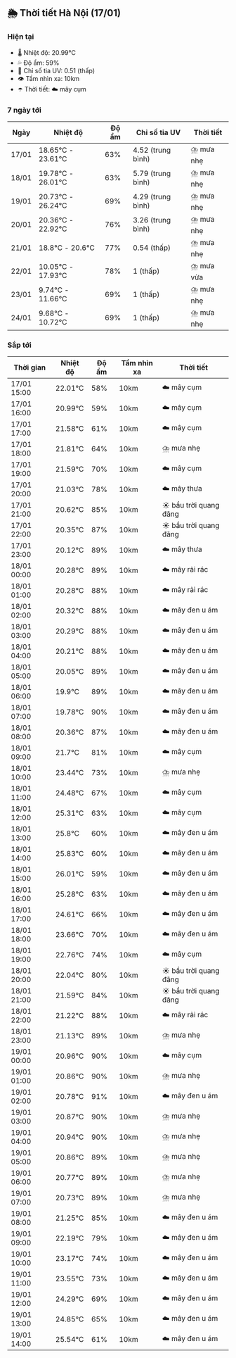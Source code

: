 ## 🌦️ Thời tiết Hà Nội (17/01)

### Hiện tại

- 🌡️ Nhiệt độ: 20.99℃
- 💦 Độ ẩm: 59%
- 🌟 Chỉ số tia UV: 0.51 (thấp)
- 👁️ Tầm nhìn xa: 10km
- ☂️ Thời tiết: ☁️ mây cụm

### 7 ngày tới

| Ngày | Nhiệt độ | Độ ẩm | Chỉ số tia UV | Thời tiết |
| --- | --- | --- | --- | --- |
| 17/01 | 18.65℃ - 23.61℃ | 63% | 4.52 (trung bình) | ⛈️ mưa nhẹ |
| 18/01 | 19.78℃ - 26.01℃ | 63% | 5.79 (trung bình) | ⛈️ mưa nhẹ |
| 19/01 | 20.73℃ - 26.24℃ | 69% | 4.29 (trung bình) | ⛈️ mưa nhẹ |
| 20/01 | 20.36℃ - 22.92℃ | 76% | 3.26 (trung bình) | ⛈️ mưa nhẹ |
| 21/01 | 18.8℃ - 20.6℃ | 77% | 0.54 (thấp) | ⛈️ mưa nhẹ |
| 22/01 | 10.05℃ - 17.93℃ | 78% | 1 (thấp) | ⛈️ mưa vừa |
| 23/01 | 9.74℃ - 11.66℃ | 69% | 1 (thấp) | ⛈️ mưa nhẹ |
| 24/01 | 9.68℃ - 10.72℃ | 69% | 1 (thấp) | ⛈️ mưa nhẹ |

### Sắp tới

| Thời gian | Nhiệt độ | Độ ẩm | Tầm nhìn xa | Thời tiết |
| --- | --- | --- | --- | --- |
| 17/01 15:00 | 22.01℃ | 58% | 10km | ☁️ mây cụm |
| 17/01 16:00 | 20.99℃ | 59% | 10km | ☁️ mây cụm |
| 17/01 17:00 | 21.58℃ | 61% | 10km | ☁️ mây cụm |
| 17/01 18:00 | 21.81℃ | 64% | 10km | ⛈️ mưa nhẹ |
| 17/01 19:00 | 21.59℃ | 70% | 10km | ☁️ mây cụm |
| 17/01 20:00 | 21.03℃ | 78% | 10km | ☁️ mây thưa |
| 17/01 21:00 | 20.62℃ | 85% | 10km | ☀️ bầu trời quang đãng |
| 17/01 22:00 | 20.35℃ | 87% | 10km | ☀️ bầu trời quang đãng |
| 17/01 23:00 | 20.12℃ | 89% | 10km | ☁️ mây thưa |
| 18/01 00:00 | 20.28℃ | 89% | 10km | ☁️ mây rải rác |
| 18/01 01:00 | 20.28℃ | 88% | 10km | ☁️ mây rải rác |
| 18/01 02:00 | 20.32℃ | 88% | 10km | ☁️ mây đen u ám |
| 18/01 03:00 | 20.29℃ | 88% | 10km | ☁️ mây đen u ám |
| 18/01 04:00 | 20.21℃ | 88% | 10km | ☁️ mây đen u ám |
| 18/01 05:00 | 20.05℃ | 89% | 10km | ☁️ mây đen u ám |
| 18/01 06:00 | 19.9℃ | 89% | 10km | ☁️ mây đen u ám |
| 18/01 07:00 | 19.78℃ | 90% | 10km | ☁️ mây đen u ám |
| 18/01 08:00 | 20.36℃ | 87% | 10km | ☁️ mây đen u ám |
| 18/01 09:00 | 21.7℃ | 81% | 10km | ☁️ mây cụm |
| 18/01 10:00 | 23.44℃ | 73% | 10km | ⛈️ mưa nhẹ |
| 18/01 11:00 | 24.48℃ | 67% | 10km | ☁️ mây cụm |
| 18/01 12:00 | 25.31℃ | 63% | 10km | ☁️ mây cụm |
| 18/01 13:00 | 25.8℃ | 60% | 10km | ☁️ mây đen u ám |
| 18/01 14:00 | 25.83℃ | 60% | 10km | ☁️ mây đen u ám |
| 18/01 15:00 | 26.01℃ | 59% | 10km | ☁️ mây đen u ám |
| 18/01 16:00 | 25.28℃ | 63% | 10km | ☁️ mây đen u ám |
| 18/01 17:00 | 24.61℃ | 66% | 10km | ☁️ mây đen u ám |
| 18/01 18:00 | 23.66℃ | 70% | 10km | ☁️ mây đen u ám |
| 18/01 19:00 | 22.76℃ | 74% | 10km | ☁️ mây cụm |
| 18/01 20:00 | 22.04℃ | 80% | 10km | ☀️ bầu trời quang đãng |
| 18/01 21:00 | 21.59℃ | 84% | 10km | ☀️ bầu trời quang đãng |
| 18/01 22:00 | 21.22℃ | 88% | 10km | ☁️ mây rải rác |
| 18/01 23:00 | 21.13℃ | 89% | 10km | ⛈️ mưa nhẹ |
| 19/01 00:00 | 20.96℃ | 90% | 10km | ☁️ mây cụm |
| 19/01 01:00 | 20.86℃ | 90% | 10km | ⛈️ mưa nhẹ |
| 19/01 02:00 | 20.78℃ | 91% | 10km | ☁️ mây đen u ám |
| 19/01 03:00 | 20.87℃ | 90% | 10km | ⛈️ mưa nhẹ |
| 19/01 04:00 | 20.94℃ | 90% | 10km | ⛈️ mưa nhẹ |
| 19/01 05:00 | 20.86℃ | 89% | 10km | ⛈️ mưa nhẹ |
| 19/01 06:00 | 20.77℃ | 89% | 10km | ⛈️ mưa nhẹ |
| 19/01 07:00 | 20.73℃ | 89% | 10km | ⛈️ mưa nhẹ |
| 19/01 08:00 | 21.25℃ | 85% | 10km | ☁️ mây đen u ám |
| 19/01 09:00 | 22.19℃ | 79% | 10km | ☁️ mây đen u ám |
| 19/01 10:00 | 23.17℃ | 74% | 10km | ☁️ mây đen u ám |
| 19/01 11:00 | 23.55℃ | 73% | 10km | ☁️ mây đen u ám |
| 19/01 12:00 | 24.29℃ | 69% | 10km | ☁️ mây đen u ám |
| 19/01 13:00 | 24.85℃ | 65% | 10km | ☁️ mây đen u ám |
| 19/01 14:00 | 25.54℃ | 61% | 10km | ☁️ mây đen u ám |
